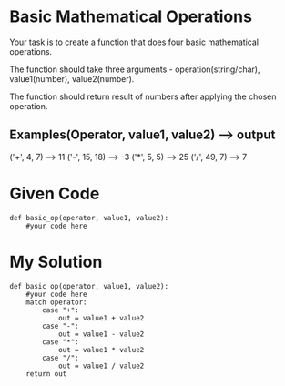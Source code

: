# Basic Mathematical Operations

Your task is to create a function that does four basic mathematical operations.

The function should take three arguments - operation(string/char), value1(number), value2(number).

The function should return result of numbers after applying the chosen operation.

## Examples(Operator, value1, value2) --> output
('+', 4, 7) --> 11
('-', 15, 18) --> -3
('*', 5, 5) --> 25
('/', 49, 7) --> 7

# Given Code

```{python}
def basic_op(operator, value1, value2):
    #your code here
```

# My Solution

```{python}
def basic_op(operator, value1, value2):
    #your code here
    match operator:
        case "+":
            out = value1 + value2
        case "-":
            out = value1 - value2
        case "*":
            out = value1 * value2
        case "/":
            out = value1 / value2
    return out
```
